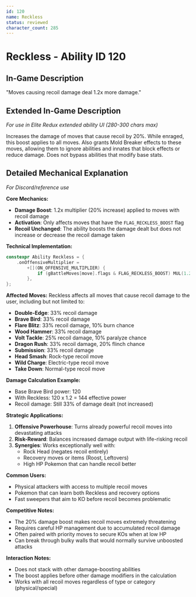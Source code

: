 ```yaml
---
id: 120
name: Reckless
status: reviewed
character_count: 285
---
```


# Reckless - Ability ID 120

## In-Game Description
"Moves causing recoil damage deal 1.2x more damage."

## Extended In-Game Description
*For use in Elite Redux extended ability UI (280-300 chars max)*

Increases the damage of moves that cause recoil by 20%. While enraged, this boost applies to all moves. Also grants Mold Breaker effects to these moves, allowing them to ignore abilities and innates that block effects or reduce damage. Does not bypass abilities that modify base stats. 

## Detailed Mechanical Explanation
*For Discord/reference use*

**Core Mechanics:**
- **Damage Boost**: 1.2x multiplier (20% increase) applied to moves with recoil damage
- **Activation**: Only affects moves that have the `FLAG_RECKLESS_BOOST` flag
- **Recoil Unchanged**: The ability boosts the damage dealt but does not increase or decrease the recoil damage taken

**Technical Implementation:**
```cpp
constexpr Ability Reckless = {
    .onOffensiveMultiplier =
        +[](ON_OFFENSIVE_MULTIPLIER) {
            if (gBattleMoves[move].flags & FLAG_RECKLESS_BOOST) MUL(1.2);
        },
};
```

**Affected Moves:**
Reckless affects all moves that cause recoil damage to the user, including but not limited to:
- **Double-Edge**: 33% recoil damage
- **Brave Bird**: 33% recoil damage
- **Flare Blitz**: 33% recoil damage, 10% burn chance
- **Wood Hammer**: 33% recoil damage
- **Volt Tackle**: 25% recoil damage, 10% paralyze chance
- **Dragon Rush**: 33% recoil damage, 20% flinch chance
- **Submission**: 33% recoil damage
- **Head Smash**: Rock-type recoil move
- **Wild Charge**: Electric-type recoil move
- **Take Down**: Normal-type recoil move

**Damage Calculation Example:**
- Base Brave Bird power: 120
- With Reckless: 120 x 1.2 = 144 effective power
- Recoil damage: Still 33% of damage dealt (not increased)

**Strategic Applications:**
1. **Offensive Powerhouse**: Turns already powerful recoil moves into devastating attacks
2. **Risk-Reward**: Balances increased damage output with life-risking recoil
3. **Synergies**: Works exceptionally well with:
   - Rock Head (negates recoil entirely)
   - Recovery moves or items (Roost, Leftovers)
   - High HP Pokemon that can handle recoil better

**Common Users:**
- Physical attackers with access to multiple recoil moves
- Pokemon that can learn both Reckless and recovery options
- Fast sweepers that aim to KO before recoil becomes problematic

**Competitive Notes:**
- The 20% damage boost makes recoil moves extremely threatening
- Requires careful HP management due to accumulated recoil damage
- Often paired with priority moves to secure KOs when at low HP
- Can break through bulky walls that would normally survive unboosted attacks

**Interaction Notes:**
- Does not stack with other damage-boosting abilities
- The boost applies before other damage modifiers in the calculation
- Works with all recoil moves regardless of type or category (physical/special)